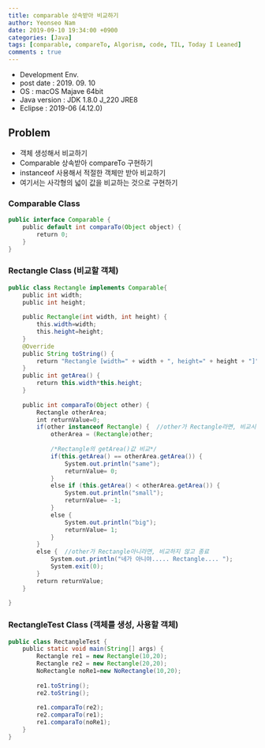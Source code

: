```yaml
---
title: comparable 상속받아 비교하기
author: Yeonseo Nam
date: 2019-09-10 19:34:00 +0900
categories: [Java]
tags: [comparable, compareTo, Algorism, code, TIL, Today I Leaned]
comments : true
---
```


* Development Env.
* post date : 2019. 09. 10
* OS : macOS Majave 64bit
* Java version : JDK 1.8.0 J_220 JRE8
* Eclipse : 2019-06 (4.12.0)

## Problem

* 객체 생성해서 비교하기
* Comparable 상속받아 compareTo 구현하기
* instanceof 사용해서 적절한 객체만 받아 비교하기
* 여기서는 사각형의 넓이 값을 비교하는 것으로 구현하기

### Comparable Class

```java
public interface Comparable {
    public default int comparaTo(Object object) {
        return 0;
    }
}
```

### Rectangle Class (비교할 객체)

```java
public class Rectangle implements Comparable{
    public int width;
    public int height;
    
    public Rectangle(int width, int height) {
        this.width=width;
        this.height=height;
    }
    @Override
    public String toString() {
        return "Rectangle [width=" + width + ", height=" + height + "]";
    }
    public int getArea() {
        return this.width*this.height;
    }
    
    public int comparaTo(Object other) {
        Rectangle otherArea;
        int returnValue=0;
        if(other instanceof Rectangle) {  //other가 Rectangle라면, 비교시작
            otherArea = (Rectangle)other;
            
            /*Rectangle의 getArea()값 비교*/
            if(this.getArea() == otherArea.getArea()) {
                System.out.println("same");
                returnValue= 0;
            }
            else if (this.getArea() < otherArea.getArea()) {
                System.out.println("small");
                returnValue= -1;
            }
            else {
                System.out.println("big");
                returnValue= 1;
            }
        }
        else {  //other가 Rectangle아니라면, 비교하지 않고 종료
            System.out.println("네가 아니야..... Rectangle.... ");
            System.exit(0);
        }
        return returnValue;
    }
    
}
```

### RectangleTest Class (객체를 생성, 사용할 객체)

```java
public class RectangleTest {
    public static void main(String[] args) {
        Rectangle re1 = new Rectangle(10,20);
        Rectangle re2 = new Rectangle(20,20);
        NoRectangle noRe1=new NoRectangle(10,20);
        
        re1.toString();
        re2.toString();
        
        re1.comparaTo(re2);
        re2.comparaTo(re1);
        re1.comparaTo(noRe1);
    }
}
```